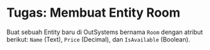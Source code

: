 # Tugas: Membuat Entity Room
Buat sebuah Entity baru di OutSystems bernama `Room` dengan atribut berikut: `Name` (Text), `Price` (Decimal), dan `IsAvailable` (Boolean).